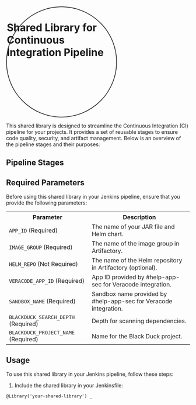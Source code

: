 <!DOCTYPE html>
<html>
<head>
<style>
  .circle-text {
    width: 300px;
    height: 300px;
    border: 2px solid #333;
    border-radius: 50%;
    position: relative;
  }

  .circle-text h1 {
    text-align: center;
    position: absolute;
    top: 50%;
    left: 50%;
    transform: translate(-50%, -50%);
    margin: 0;
  }
</style>
</head>
<body>
  <div class="circle-text">
    <h1>Shared Library for Continuous Integration Pipeline</h1>
  </div>
</body>
</html>



<p>This shared library is designed to streamline the Continuous Integration (CI) pipeline for your projects. It provides a set of reusable stages to ensure code quality, security, and artifact management. Below is an overview of the pipeline stages and their purposes:</p>

<h2>Pipeline Stages</h2>

<!-- ... [Previous Stages Information] ... -->

<h2>Required Parameters</h2>

<p>Before using this shared library in your Jenkins pipeline, ensure that you provide the following parameters:</p>

<table>
  <tr>
    <th>Parameter</th>
    <th>Description</th>
  </tr>
  <tr>
    <td><code>APP_ID</code> (Required)</td>
    <td>The name of your JAR file and Helm chart.</td>
  </tr>
  <tr>
    <td><code>IMAGE_GROUP</code> (Required)</td>
    <td>The name of the image group in Artifactory.</td>
  </tr>
  <tr>
    <td><code>HELM_REPO</code> (Not Required)</td>
    <td>The name of the Helm repository in Artifactory (optional).</td>
  </tr>
  <tr>
    <td><code>VERACODE_APP_ID</code> (Required)</td>
    <td>App ID provided by #help-app-sec for Veracode integration.</td>
  </tr>
  <tr>
    <td><code>SANDBOX_NAME</code> (Required)</td>
    <td>Sandbox name provided by #help-app-sec for Veracode integration.</td>
  </tr>
  <tr>
    <td><code>BLACKDUCK_SEARCH_DEPTH</code> (Required)</td>
    <td>Depth for scanning dependencies.</td>
  </tr>
  <tr>
    <td><code>BLACKDUCK_PROJECT_NAME</code> (Required)</td>
    <td>Name for the Black Duck project.</td>
  </tr>
</table>

<h2>Usage</h2>

<p>To use this shared library in your Jenkins pipeline, follow these steps:</p>

<ol>
  <li>Include the shared library in your Jenkinsfile:</li>
</ol>

<pre><code>@Library('your-shared-library') _
</code></pre>
